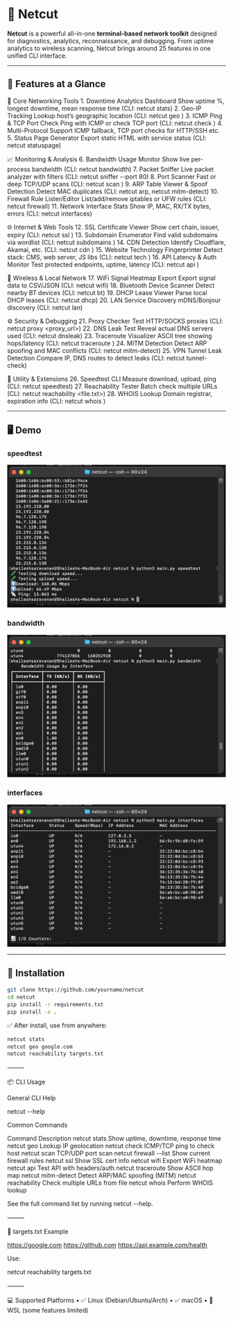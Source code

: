 # 🧠 Netcut

**Netcut** is a powerful all-in-one **terminal-based network toolkit** designed for diagnostics, analytics, reconnaissance, and debugging. From uptime analytics to wireless scanning, Netcut brings around 25 features in one unified CLI interface.

---

## 🚀 Features at a Glance

🧠 Core Networking Tools
	1.	Downtime Analytics Dashboard
Show uptime %, longest downtime, mean response time (CLI: netcut stats)
	2.	Geo-IP Tracking
Lookup host’s geographic location (CLI: netcut geo <host>)
	3.	ICMP Ping & TCP Port Check
Ping with ICMP or check TCP port (CLI: netcut check <host>)
	4.	Multi-Protocol Support
ICMP fallback, TCP port checks for HTTP/SSH etc.
	5.	Status Page Generator
Export static HTML with service status (CLI: netcut statuspage)

📈 Monitoring & Analysis
	6.	Bandwidth Usage Monitor
Show live per-process bandwidth (CLI: netcut bandwidth)
	7.	Packet Sniffer
Live packet analyzer with filters (CLI: netcut sniffer --port 80)
	8.	Port Scanner
Fast or deep TCP/UDP scans (CLI: netcut scan <host>)
	9.	ARP Table Viewer & Spoof Detection
Detect MAC duplicates (CLI: netcut arp, netcut mitm-detect)
	10.	Firewall Rule Lister/Editor
List/add/remove iptables or UFW rules (CLI: netcut firewall)
	11.	Network Interface Stats
Show IP, MAC, RX/TX bytes, errors (CLI: netcut interfaces)

🌐 Internet & Web Tools
	12.	SSL Certificate Viewer
Show cert chain, issuer, expiry (CLI: netcut ssl <host>)
	13.	Subdomain Enumerator
Find valid subdomains via wordlist (CLI: netcut subdomains <domain>)
	14.	CDN Detection
Identify Cloudflare, Akamai, etc. (CLI: netcut cdn <domain>)
	15.	Website Technology Fingerprinter
Detect stack: CMS, web server, JS libs (CLI: netcut tech <url>)
	16.	API Latency & Auth Monitor
Test protected endpoints, uptime, latency (CLI: netcut api <url>)

📡 Wireless & Local Network
	17.	WiFi Signal Heatmap Export
Export signal data to CSV/JSON (CLI: netcut wifi)
	18.	Bluetooth Device Scanner
Detect nearby BT devices (CLI: netcut bt)
	19.	DHCP Lease Viewer
Parse local DHCP leases (CLI: netcut dhcp)
	20.	LAN Service Discovery
mDNS/Bonjour discovery (CLI: netcut lan)

⚙️ Security & Debugging
	21.	Proxy Checker
Test HTTP/SOCKS proxies (CLI: netcut proxy <proxy_url>)
	22.	DNS Leak Test
Reveal actual DNS servers used (CLI: netcut dnsleak)
	23.	Traceroute Visualizer
ASCII tree showing hops/latency (CLI: netcut traceroute <host>)
	24.	MITM Detection
Detect ARP spoofing and MAC conflicts (CLI: netcut mitm-detect)
	25.	VPN Tunnel Leak Detection
Compare IP, DNS routes to detect leaks (CLI: netcut tunnel-check)

🚀 Utility & Extensions
	26.	Speedtest CLI
Measure download, upload, ping (CLI: netcut speedtest)
	27.	Reachability Tester
Batch check multiple URLs (CLI: netcut reachability <file.txt>)
	28.	WHOIS Lookup
Domain registrar, expiration info (CLI: netcut whois <domain>)

---

## 🖥️ Demo

### speedtest
![speedtest](speedtest.png)

### bandwidth
![bandwidth](bandwidth.png)

### interfaces
![interfaces](interfaces.png)

---

## 🔧 Installation

```bash
git clone https://github.com/yourname/netcut
cd netcut
pip install -r requirements.txt
pip install -e .
```

✅ After install, use from anywhere:

```bash
netcut stats
netcut geo google.com
netcut reachability targets.txt
```

⸻

📦 CLI Usage

General CLI Help

netcut --help

Common Commands

Command	Description
netcut stats	Show uptime, downtime, response time
netcut geo <host>	Lookup IP geolocation
netcut check <host>	ICMP/TCP ping to check host
netcut scan <host>	TCP/UDP port scan
netcut firewall --list	Show current firewall rules
netcut ssl <host>	Show SSL cert info
netcut wifi	Export WiFi heatmap
netcut api <url>	Test API with headers/auth
netcut traceroute <host>	Show ASCII hop map
netcut mitm-detect	Detect ARP/MAC spoofing (MITM)
netcut reachability <file>	Check multiple URLs from file
netcut whois <domain>	Perform WHOIS lookup

See the full command list by running netcut --help.

⸻

📁 targets.txt Example

https://google.com
https://github.com
https://api.example.com/health

Use:

netcut reachability targets.txt


⸻

💻 Supported Platforms
	•	✅ Linux (Debian/Ubuntu/Arch)
	•	✅ macOS
	•	🧪 WSL (some features limited)